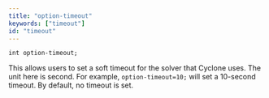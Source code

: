 ```yaml
---
title: "option-timeout"
keywords: ["timeout"]
id: "timeout"
---
```


```cyclone
int option-timeout;
```

This allows users to set a soft timeout for the solver that Cyclone uses. The unit here is second. For example, `option-timeout=10;` will set a 10-second timeout. By default, no timeout is set.